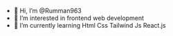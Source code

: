 - 👋 Hi, I’m @Rumman963
- 👀 I’m interested in   frontend web development
- 🌱 I’m currently learning Html Css Tailwind Js React.js
<!---
Rumman963/Rumman963 is a ✨ special ✨ repository because its `README.md` (this file) appears on your GitHub profile.
You can click the Preview link to take a look at your changes.
--->
